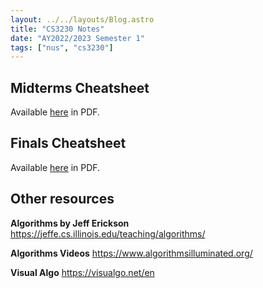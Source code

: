 ```yaml
---
layout: ../../layouts/Blog.astro
title: "CS3230 Notes"
date: "AY2022/2023 Semester 1"
tags: ["nus", "cs3230"]
---
```


## Midterms Cheatsheet

Available [here](cs3230-midterms.pdf) in PDF.

## Finals Cheatsheet

Available [here](cs3230-finals.pdf) in PDF.

## Other resources

**Algorithms by Jeff Erickson**
https://jeffe.cs.illinois.edu/teaching/algorithms/

**Algorithms Videos**
https://www.algorithmsilluminated.org/

**Visual Algo**
https://visualgo.net/en
